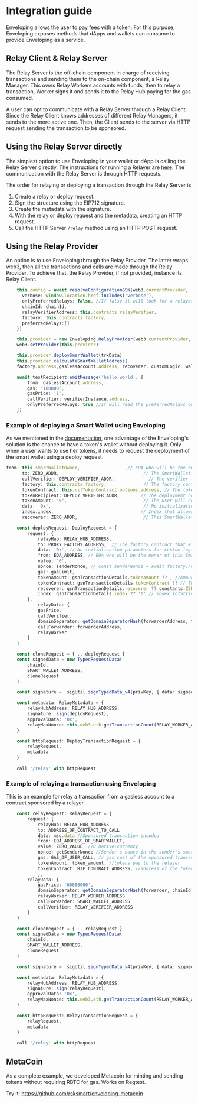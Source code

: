# Integration guide

Enveloping allows the user to pay fees with a token. For this purpose, Enveloping exposes methods that dApps and wallets can consume to provide Enveloping as a service.

## Relay Client & Relay Server

The Relay Server is the off-chain component in charge of receiving transactions and sending them to the on-chain component, a Relay Manager. This owns Relay Workers accounts with funds, then to relay a transaction, Worker signs it and sends it to the Relay Hub paying for the gas consumed.

A user can opt to communicate with a Relay Server through a Relay Client. Since the Relay Client knows addresses of different Relay Managers, it sends to the more active one. Then, the Client sends to the server via HTTP request sending the transaction to be sponsored.
## Using the Relay Server directly

The simplest option to use Enveloping in your wallet or dApp is calling the Relay Server directly. The instructions for running a Relayer are [here](docs/launching_enveloping.md). The communication with the Relay Server is through HTTP requests.

The order for relaying or deploying a transaction through the Relay Server is
1. Create a relay or deploy request.
2. Sign the structure using the EIP712 signature.
3. Create the metadata with the signature.
4. With the relay or deploy request and the metadata, creating an HTTP request.
5. Call the HTTP Server `/relay` method using an HTTP POST request.
## Using the Relay Provider

An option is to use Enveloping through the Relay Provider. The latter wraps web3, then all the transactions and calls are made through the Relay Provider. To achieve that, the Relay Provider, if not provided, instance its Relay Client.

```typescript
    this.config = await resolveConfigurationGSN(web3.currentProvider, {
      verbose: window.location.href.includes('verbose'),
      onlyPreferredRelays: false, //If false it will look for a relayer, if true it reads preferred Relays
      chainId: chainId,
      relayVerifierAddress: this.contracts.relayVerifier,
      factory: this.contracts.factory,
      preferredRelays:[]
    })

    this.provider = new Enveloping.RelayProvider(web3.currentProvider, this.config)
    web3.setProvider(this.provider)

    this.provider.deploySmartWallet(trxData)
    this.provider.calculateSmartWalletAddress(
    factory.address,gaslessAccount.address, recoverer, customLogic, walletIndex, bytecodeHash)

    await testRecipient.emitMessage('hello world', {
        from: gaslessAccount.address,
        gas: '100000',
        gasPrice: '1',
        callVerifier: verifierInstance.address,
        onlyPreferredRelays: true //It will read the preferredRelays on the config.
    })
```
### Example of deploying a Smart Wallet using Enveloping

As we mentioned in the [documentation](), one advantage of the Enveloping's solution is the chance to have a token's wallet without deploying it. Only when a user wants to use her tokens, it needs to request the deployment of the smart wallet using a deploy request.


```typescript
from: this.smartWalletOwner,                  // EOA who will be the owner of this SmartWallet
      to: ZERO_ADDR,                                // The SmartWallet will not have custom logic
      callVerifier: DEPLOY_VERIFIER_ADDR,             // The verifier that will verify the transaction
      factory: this.contracts.factory,              // The factory contract that will create the SmartWallet proxy
      tokenContract: this.rifTokenContract.options.address, // The token the user will use to pay for the SmartWallet deploy 
      tokenRecipient: DEPLOY_VERIFIER_ADDR,        // The deployment cost will be paid in tokens to this paymaster
      tokenAmount: "0",                             // The user will no pay RIF tokens for the deployment
      data: '0x',                                   // No initialization params for custom logic
      index:index,                                 // Index that allows the user to create multiple SmartWallets
      recoverer: ZERO_ADDR,                         // This SmartWallet instance will not hace recovery support,

    const deployRequest: DeployRequest = {
        request: {
            relayHub: RELAY_HUB_ADDRESS,
            to: PROXY_FACTORY_ADDRESS,  // The factory contract that will create the SmartWallet proxy
            data: '0x', // No initialization parameters for custom logic
            from: EOA_ADDRESS, // EOA who will be the owner of this SmartWallet
            value: '0',
            nonce: senderNonce, // const senderNonce = await factory.nonce(from)
            gas: gasLimit,
            tokenAmount: gsnTransactionDetails.tokenAmount ?? , //Amount of tokens paid for the deployment, can be 0 if the deploy is subsidized
            tokenContract: gsnTransactionDetails.tokenContract ?? // The token the user will use to pay for the SmartWallet deploy 
            recoverer: gsnTransactionDetails.recoverer ?? constants.ZERO_ADDRESS, //Optional recoverer account/contract, can be address(0)
            index: gsnTransactionDetails.index ?? '0' // index:IntString => Numeric value used to generate several SW instances using the same paramaters defined above
        },
            relayData: {
            gasPrice,
            callVerifier,
            domainSeparator: getDomainSeparatorHash(forwarderAddress, this.accountManager.chainId),
            callForwarder: forwarderAddress,
            relayWorker
        }
    }

    const cloneRequest = { ...deployRequest }
    const signedData = new TypedRequestData(
        chainId,
        SMART_WALLET_ADDRESS,
        cloneRequest
    )

    const signature =  sigUtil.signTypedData_v4(privKey, { data: signedData })

    const metadata: RelayMetadata = {
        relayHubAddress: RELAY_HUB_ADDRESS,
        signature: sign(deployRequest),
        approvalData: '0x',
        relayMaxNonce: this.web3.eth.getTransactionCount(RELAY_WORKER_ADDRESS, defaultBlock) + (0 || 3)
    }

    const httpRequest: DeployTransactionRequest = {
        relayRequest,
        metadata
    }
    ​
    call '/relay' with httpRequest
```

### Example of relaying a transaction using Enveloping

This is an example for relay a transaction from a gasless account to a contract sponsored by a relayer.

```typescript
    const relayRequest: RelayRequest = {
        request: {
            relayHub: RELAY_HUB_ADDRESS
            to: ADDRESS_OF_CONTRACT_TO_CALL 
            data: msg.data //Sponsored transaction encoded
            from: EOA_ADDRESS_OF_SMARTWALLET,
            value: ZERO_VALUE, //0 native-currency
            nonce: getSenderNonce //Sender's nonce in the sender's smart wallet.
            gas: GAS_OF_USER_CALL, // gas cost of the sponsored transaction
            tokenAmount: token_amount, //tokens pay to the relayer
            tokenContract: RIF_CONTRACT_ADDRESS, //address of the token's contract
            },
        relayData: {
            gasPrice: '60000000',
            domainSeparator: getDomainSeparatorHash(forwarder, chainId)
            relayWorker: RELAY_WORKER_ADDRESS
            callForwarder: SMART_WALLET_ADDRESS
            callVerifier: RELAY_VERIFIER_ADDRESS
        }
    }

    const cloneRequest = { ...relayRequest }
    const signedData = new TypedRequestData(
        chainId,
        SMART_WALLET_ADDRESS,
        cloneRequest
    )

    const signature =  sigUtil.signTypedData_v4(privKey, { data: signedData })

    const metadata: RelayMetadata = {
        relayHubAddress: RELAY_HUB_ADDRESS,
        signature: sign(relayRequest),
        approvalData: '0x',
        relayMaxNonce: this.web3.eth.getTransactionCount(RELAY_WORKER_ADDRESS, defaultBlock) + (0 || 3)
    }

    const httpRequest: RelayTransactionRequest = {
        relayRequest,
        metadata
    }
    ​
    call '/relay' with httpRequest
```

## MetaCoin

As a complete example, we developed Metacoin for minting and sending tokens without requiring RBTC for gas. Works on Regtest.

Try it: https://github.com/rsksmart/enveloping-metacoin